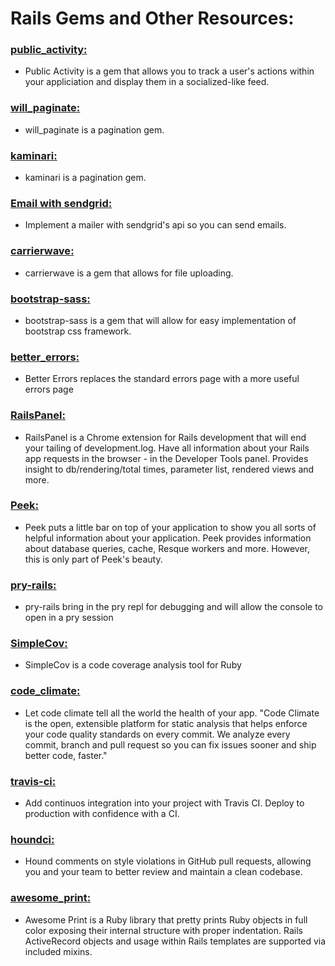 # Rails Gems and Other Resources:

### [__public_activity__:](https://github.com/chaps-io/public_activity)
* Public Activity is a gem that allows you to track a user's actions within your appliciation and display them in a socialized-like feed.

### [__will_paginate__:](https://github.com/mislav/will_paginate)
* will_paginate is a pagination gem.

### [__kaminari__:](https://github.com/amatsuda/kaminari)
* kaminari is a pagination gem.

### [Email with __sendgrid__:](https://sendgrid.com/docs/API_Reference/index.html)
* Implement a mailer with sendgrid's api so you can send emails.

### [__carrierwave__:](https://github.com/carrierwaveuploader/carrierwave)
* carrierwave is a gem that allows for file uploading.

### [__bootstrap-sass__:](https://github.com/twbs/bootstrap-sass)
* bootstrap-sass is a gem that will allow for easy implementation of bootstrap css framework.

### [__better_errors__:](https://github.com/charliesome/better_errors)
* Better Errors replaces the standard errors page with a more useful errors page

### [__RailsPanel__:](https://github.com/dejan/rails_panel)
* RailsPanel is a Chrome extension for Rails development that will end your tailing of development.log. Have all information about your Rails app requests in the browser - in the Developer Tools panel. Provides insight to db/rendering/total times, parameter list, rendered views and more.

### [__Peek__:](https://github.com/peek/peek)
  * Peek puts a little bar on top of your application to show you all sorts of helpful information about your application. Peek provides information about database queries, cache, Resque workers and more. However, this is only part of Peek's beauty.

### [__pry-rails__:](https://github.com/rweng/pry-rails)
* pry-rails bring in the pry repl for debugging and will allow the console to open in a pry session

### [__SimpleCov__:](https://github.com/colszowka/simplecov)
* SimpleCov is a code coverage analysis tool for Ruby

### [__code_climate__:](https://docs.codeclimate.com/docs/getting-started-with-code-climate)
* Let code climate tell all the world the health of your app. "Code Climate is the open, extensible platform for static analysis that helps enforce your code quality standards on every commit. We analyze every commit, branch and pull request so you can fix issues sooner and ship better code, faster."

### [__travis-ci__:](https://docs.travis-ci.com/)
* Add continuos integration into your project with Travis CI. Deploy to production with confidence with a CI.

### [__houndci__:](https://houndci.com/)
* Hound comments on style violations in GitHub pull requests, allowing you and your team to better review and maintain a clean codebase.

### [__awesome_print__:](https://github.com/michaeldv/awesome_print)
* Awesome Print is a Ruby library that pretty prints Ruby objects in full color exposing their internal structure with proper indentation. Rails ActiveRecord objects and usage within Rails templates are supported via included mixins.
